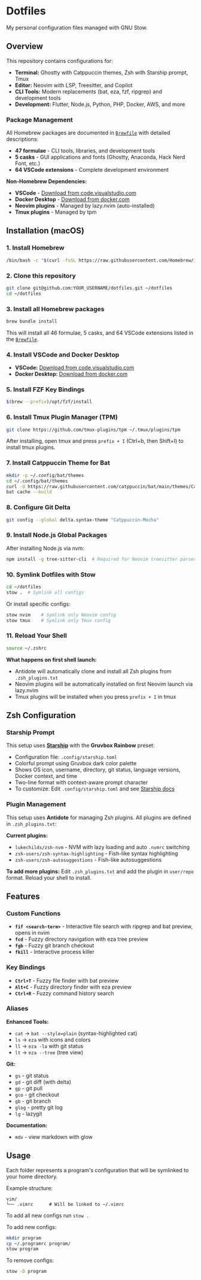 # Dotfiles

My personal configuration files managed with GNU Stow.

## Overview

This repository contains configurations for:
- **Terminal:** Ghostty with Catppuccin themes, Zsh with Starship prompt, Tmux
- **Editor:** Neovim with LSP, Treesitter, and Copilot
- **CLI Tools:** Modern replacements (bat, eza, fzf, ripgrep) and development tools
- **Development:** Flutter, Node.js, Python, PHP, Docker, AWS, and more

### Package Management

All Homebrew packages are documented in [`Brewfile`](Brewfile) with detailed descriptions:
- **47 formulae** - CLI tools, libraries, and development tools
- **5 casks** - GUI applications and fonts (Ghostty, Anaconda, Hack Nerd Font, etc.)
- **64 VSCode extensions** - Complete development environment

**Non-Homebrew Dependencies:**
- **VSCode** - [Download from code.visualstudio.com](https://code.visualstudio.com)
- **Docker Desktop** - [Download from docker.com](https://www.docker.com/products/docker-desktop)
- **Neovim plugins** - Managed by lazy.nvim (auto-installed)
- **Tmux plugins** - Managed by tpm

## Installation (macOS)

### 1. Install Homebrew
```bash
/bin/bash -c "$(curl -fsSL https://raw.githubusercontent.com/Homebrew/install/HEAD/install.sh)"
```

### 2. Clone this repository
```bash
git clone git@github.com:YOUR_USERNAME/dotfiles.git ~/dotfiles
cd ~/dotfiles
```

### 3. Install all Homebrew packages
```bash
brew bundle install
```

This will install all 46 formulae, 5 casks, and 64 VSCode extensions listed in the [`Brewfile`](Brewfile).

### 4. Install VSCode and Docker Desktop
- **VSCode:** [Download from code.visualstudio.com](https://code.visualstudio.com)
- **Docker Desktop:** [Download from docker.com](https://www.docker.com/products/docker-desktop)

### 5. Install FZF Key Bindings
```bash
$(brew --prefix)/opt/fzf/install
```

### 6. Install Tmux Plugin Manager (TPM)
```bash
git clone https://github.com/tmux-plugins/tpm ~/.tmux/plugins/tpm
```

After installing, open tmux and press `prefix + I` (Ctrl+b, then Shift+I) to install tmux plugins.

### 7. Install Catppuccin Theme for Bat
```bash
mkdir -p ~/.config/bat/themes
cd ~/.config/bat/themes
curl -O https://raw.githubusercontent.com/catppuccin/bat/main/themes/Catppuccin-Mocha.tmTheme
bat cache --build
```

### 8. Configure Git Delta
```bash
git config --global delta.syntax-theme "Catppuccin-Mocha"
```

### 9. Install Node.js Global Packages
After installing Node.js via nvm:

```bash
npm install -g tree-sitter-cli  # Required for Neovim treesitter parsers
```

### 10. Symlink Dotfiles with Stow
```bash
cd ~/dotfiles
stow .  # Symlink all configs
```

Or install specific configs:
```bash
stow nvim    # Symlink only Neovim config
stow tmux    # Symlink only Tmux config
```

### 11. Reload Your Shell
```bash
source ~/.zshrc
```

**What happens on first shell launch:**
- Antidote will automatically clone and install all Zsh plugins from `.zsh_plugins.txt`
- Neovim plugins will be automatically installed on first Neovim launch via lazy.nvim
- Tmux plugins will be installed when you press `prefix + I` in tmux

## Zsh Configuration

### Starship Prompt

This setup uses **[Starship](https://starship.rs)** with the **Gruvbox Rainbow** preset:
- Configuration file: `.config/starship.toml`
- Colorful prompt using Gruvbox dark color palette
- Shows OS icon, username, directory, git status, language versions, Docker context, and time
- Two-line format with context-aware prompt character
- To customize: Edit `.config/starship.toml` and see [Starship docs](https://starship.rs/config/)

### Plugin Management

This setup uses **Antidote** for managing Zsh plugins. All plugins are defined in `.zsh_plugins.txt`:

**Current plugins:**
- `lukechilds/zsh-nvm` - NVM with lazy loading and auto `.nvmrc` switching
- `zsh-users/zsh-syntax-highlighting` - Fish-like syntax highlighting
- `zsh-users/zsh-autosuggestions` - Fish-like autosuggestions

**To add more plugins:** Edit `.zsh_plugins.txt` and add the plugin in `user/repo` format. Reload your shell to install.

## Features

### Custom Functions

- **`fif <search-term>`** - Interactive file search with ripgrep and bat preview, opens in nvim
- **`fcd`** - Fuzzy directory navigation with eza tree preview
- **`fgb`** - Fuzzy git branch checkout
- **`fkill`** - Interactive process killer

### Key Bindings

- **`Ctrl+T`** - Fuzzy file finder with bat preview
- **`Alt+C`** - Fuzzy directory finder with eza preview
- **`Ctrl+R`** - Fuzzy command history search

### Aliases

**Enhanced Tools:**
- `cat` → `bat --style=plain` (syntax-highlighted cat)
- `ls` → `eza` with icons and colors
- `ll` → `eza -la` with git status
- `lt` → `eza --tree` (tree view)

**Git:**
- `gs` - git status
- `gd` - git diff (with delta)
- `gp` - git pull
- `gco` - git checkout
- `gb` - git branch
- `glog` - pretty git log
- `lg` - lazygit

**Documentation:**
- `mdv` - view markdown with glow

## Usage

Each folder represents a program's configuration that will be symlinked to your home directory.

Example structure:
```
vim/
└── .vimrc      # Will be linked to ~/.vimrc
```

To add all new configs run `stow .`

To add new configs:
```bash
mkdir program
cp ~/.programrc program/
stow program
```

To remove configs:
```bash
stow -D program
```
